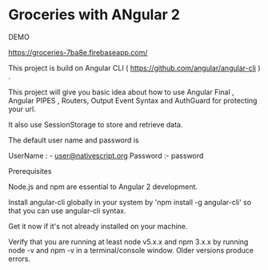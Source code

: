 # Groceries with ANgular 2

DEMO

https://groceries-7ba8e.firebaseapp.com/

This project is build on Angular CLI ( https://github.com/angular/angular-cli ) .

This project will give you basic idea about how to use Angular Final , Angular PIPES , Routers, Output Event Syntax and AuthGuard for protecting your url.

It also use SessionStorage to store and retrieve data.

The default user name and password is

UserName : - user@nativescript.org Password :- password

Prerequisites

Node.js and npm are essential to Angular 2 development.

Install angular-cli globally in your system by 'npm install -g angular-cli' so that you can use angular-cli syntax.

Get it now if it's not already installed on your machine.

Verify that you are running at least node v5.x.x and npm 3.x.x by running node -v and npm -v in a terminal/console window. Older versions produce errors.